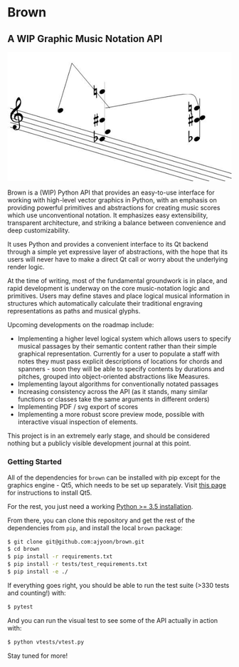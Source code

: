 # Brown

## A WIP Graphic Music Notation API

![Screenshot](/screenshots/brown_screenshot.jpg)

Brown is a (WIP) Python API that provides an easy-to-use interface for working with high-level vector graphics in Python, with an emphasis on providing powerful primitives and abstractions for creating music scores which use unconventional notation. It emphasizes easy extensibility, transparent architecture, and striking a balance between convenience and deep customizability.

It uses Python and provides a convenient interface to its Qt backend through a simple yet expressive layer of abstractions, with the hope that its users will never have to make a direct Qt call or worry about the underlying render logic.

At the time of writing, most of the fundamental groundwork is in place, and rapid development is underway on the core music-notation logic and primitives. Users may define staves and place logical musical information in structures which automatically calculate their traditional engraving representations as paths and musical glyphs.

Upcoming developments on the roadmap include:

* Implementing a higher level logical system which allows users to specify musical passages by their semantic content rather than their simple graphical representation. Currently for a user to populate a staff with notes they must pass explicit descriptions of locations for chords and spanners - soon they will be able to specify contents by durations and pitches, grouped into object-oriented abstractions like Measures.
* Implementing layout algorithms for conventionally notated passages
* Increasing consistency across the API (as it stands, many similar functions or classes take the same arguments in different orders)
* Implementing PDF / svg export of scores
* Implementing a more robust score preview mode, possible with interactive visual inspection of elements.

This project is in an extremely early stage, and should be
considered nothing but a publicly visible development journal
at this point.

### Getting Started

All of the dependencies for `brown` can be installed with pip except for the graphics engine - Qt5, which needs to be set up separately. Visit [this page](https://www.qt.io/download-open-source/) for instructions to install Qt5.

For the rest, you just need a working [Python >= 3.5 installation](https://www.python.org/downloads/).

From there, you can clone this repository and get the rest of the dependencies from `pip`, and install the local `brown` package:

```sh
$ git clone git@github.com:ajyoon/brown.git
$ cd brown
$ pip install -r requirements.txt
$ pip install -r tests/test_requirements.txt
$ pip install -e ./
```

If everything goes right, you should be able to run the test suite (>330 tests and counting!) with:

```sh
$ pytest
```



And you can run the visual test to see some of the API actually in action with:

```sh
$ python vtests/vtest.py
```

Stay tuned for more!
